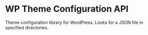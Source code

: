 # WP Theme Configuration API

Theme configuration library for WordPress. Looks for a JSON file in specified directories.
